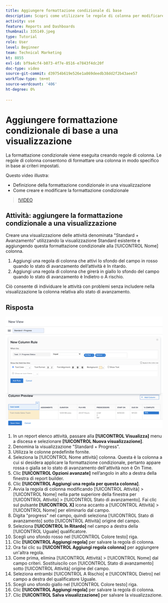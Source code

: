 ```yaml
---
title: Aggiungere formattazione condizionale di base
description: Scopri come utilizzare le regole di colonna per modificare il colore del testo, la formattazione e i colori di sfondo in un rapporto o in una visualizzazione, in base ai criteri impostati.
activity: use
feature: Reports and Dashboards
thumbnail: 335149.jpeg
type: Tutorial
role: User
level: Beginner
team: Technical Marketing
kt: 8855
exl-id: bf9a4cf4-b073-4f7e-8516-e7843f4dc20f
doc-type: video
source-git-commit: d39754b619e526e1a869deedb38dd2f2b43aee57
workflow-type: tm+mt
source-wordcount: '406'
ht-degree: 0%

---
```


# Aggiungere formattazione condizionale di base a una visualizzazione

La formattazione condizionale viene eseguita creando regole di colonna. Le regole di colonna consentono di formattare una colonna in modo specifico in base ai criteri impostati.

Questo video illustra:

* Definizione della formattazione condizionale in una visualizzazione
* Come creare e modificare la formattazione condizionale

>[!VIDEO](https://video.tv.adobe.com/v/335149/?quality=12)

## Attività: aggiungere la formattazione condizionale a una visualizzazione

Creare una visualizzazione delle attività denominata &quot;Standard + Avanzamento&quot; utilizzando la visualizzazione Standard esistente e aggiungendo questa formattazione condizionale alla [!UICONTROL Nome] colonna.

1. Aggiungi una regola di colonna che attivi lo sfondo del campo in rosso quando lo stato di avanzamento dell’attività è In ritardo.
1. Aggiungi una regola di colonna che girerà in giallo lo sfondo del campo quando lo stato di avanzamento è Indietro o A rischio.

Ciò consente di individuare le attività con problemi senza includere nella visualizzazione la colonna relativa allo stato di avanzamento.

## Risposta

![Immagine della schermata per creare una nuova regola di colonna](assets/conditional-formatting-exercise.png)

1. In un report elenco attività, passare alla **[!UICONTROL Visualizza]** menu a discesa e selezionare **[!UICONTROL Nuova visualizzazione]**.
1. Denomina la visualizzazione &quot;Standard + Progress&quot;.
1. Utilizza le colonne predefinite fornite.
1. Seleziona la [!UICONTROL Nome attività] colonna. Questa è la colonna a cui si desidera applicare la formattazione condizionale, pertanto appare rossa o gialla se lo stato di avanzamento dell&#39;attività non è On Time.
1. Clic **[!UICONTROL Opzioni avanzate]** nell’angolo in alto a destra della finestra di report builder.
1. Clic **[!UICONTROL Aggiungi una regola per questa colonna]**.
1. Avvia la regola di colonna modificando [!UICONTROL Attività] > [!UICONTROL Nome] nella parte superiore della finestra per [!UICONTROL Attività] > [!UICONTROL Stato di avanzamento]. Fai clic sul pulsante **[!UICONTROL X]** icona accanto a [!UICONTROL Attività] > [!UICONTROL Nome] per eliminarlo dal campo.
1. Digita &quot;progress&quot; nel campo, quindi seleziona [!UICONTROL Stato di avanzamento] sotto [!UICONTROL Attività] origine del campo.
1. Seleziona **[!UICONTROL In Ritardo]** nel campo a destra della [!UICONTROL Uguale] qualificatore.
1. Scegli uno sfondo rosso nel [!UICONTROL Colore testo] riga.
1. Clic **[!UICONTROL Aggiungi regola]** per salvare la regola di colonna.
1. Ora fai clic su **[!UICONTROL Aggiungi regola colonna]** per aggiungere un&#39;altra regola.
1. Come prima, elimina [!UICONTROL Attività] > [!UICONTROL Nome] dal campo criteri. Sostituiscilo con [!UICONTROL Stato di avanzamento] sotto [!UICONTROL Attività] origine del campo.
1. Seleziona entrambi [!UICONTROL A Rischio] e [!UICONTROL Dietro] nel campo a destra del qualificatore Uguale.
1. Scegli uno sfondo giallo nel [!UICONTROL Colore testo] riga.
1. Clic **[!UICONTROL Aggiungi regola]** per salvare la regola di colonna.
1. Clic **[!UICONTROL Salva visualizzazione]** per salvare la visualizzazione.
